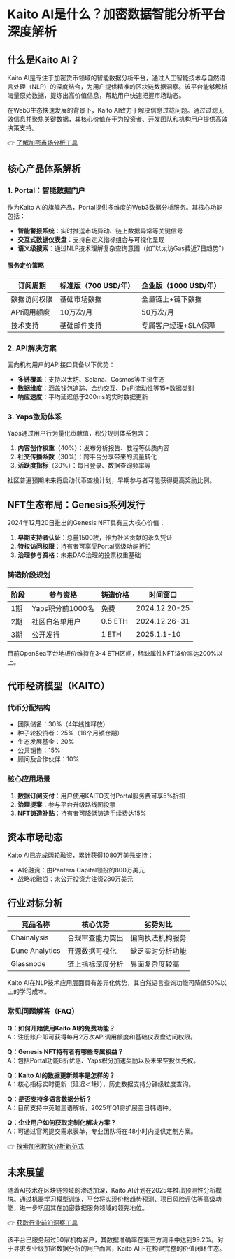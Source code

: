 # Kaito AI是什么？加密数据智能分析平台深度解析  

## 什么是Kaito AI？  
Kaito AI是专注于加密货币领域的智能数据分析平台，通过人工智能技术与自然语言处理（NLP）的深度结合，为用户提供精准的区块链数据洞察。该平台能够解析海量原始数据，提炼出高价值信息，帮助用户快速把握市场动态。  

在Web3生态快速发展的背景下，Kaito AI致力于解决信息过载问题。通过过滤无效信息并聚焦关键数据，其核心价值在于为投资者、开发团队和机构用户提供高效决策支持。  

👉 [了解加密市场分析工具](https://bit.ly/okx_welcome)  

## 核心产品体系解析  

### 1. Portal：智能数据门户  
作为Kaito AI的旗舰产品，Portal提供多维度的Web3数据分析服务。其核心功能包括：  
- **智能警报系统**：实时推送市场异动、链上数据异常等关键信号  
- **交互式数据仪表盘**：支持自定义指标组合与可视化呈现  
- **语义级搜索**：通过NLP技术理解复杂查询意图（如"以太坊Gas费近7日趋势"）  

#### 服务定价策略  
| 订阅周期 | 标准版（700 USD/年） | 企业版（1000 USD/年） |  
|----------|----------------------|------------------------|  
| 数据访问权限 | 基础市场数据 | 全量链上+链下数据 |  
| API调用额度 | 10万次/月 | 50万次/月 |  
| 技术支持 | 基础邮件支持 | 专属客户经理+SLA保障 |  

### 2. API解决方案  
面向机构用户的API接口具备以下优势：  
- **多链覆盖**：支持以太坊、Solana、Cosmos等主流生态  
- **数据维度**：涵盖钱包追踪、合约交互、DeFi流动性等15+数据类别  
- **响应速度**：平均延迟低于200ms的实时数据更新  

### 3. Yaps激励体系  
Yaps通过用户行为量化贡献值，积分规则体系包含：  
1. **内容创作权重**（40%）：发布分析报告、教程等优质内容  
2. **社交传播系数**（30%）：跨平台分享带来的流量转化  
3. **活跃度指标**（30%）：每日登录、数据查询频率等  

社区普遍预期未来将启动代币空投计划，早期参与者可能获得更高奖励比例。  

## NFT生态布局：Genesis系列发行  

2024年12月20日推出的Genesis NFT具有三大核心价值：  
1. **早期支持者认证**：总量1500枚，作为社区贡献的永久凭证  
2. **特权访问权限**：持有者可享受Portal高级功能折扣  
3. **治理参与资格**：未来DAO治理的投票权重基础  

### 铸造阶段规划  
| 阶段 | 参与资格 | 铸造价格 | 时间窗口 |  
|------|----------|----------|----------|  
| 1期 | Yaps积分前1000名 | 免费 | 2024.12.20-25 |  
| 2期 | 社区白名单用户 | 0.5 ETH | 2024.12.26-31 |  
| 3期 | 公开发行 | 1 ETH | 2025.1.1-10 |  

目前OpenSea平台地板价维持在3-4 ETH区间，稀缺属性NFT溢价率达200%以上。  

## 代币经济模型（KAITO）  

### 代币分配结构  
- 团队储备：30%（4年线性释放）  
- 种子轮投资者：25%（18个月锁仓期）  
- 生态发展基金：20%  
- 公共销售：15%  
- 顾问及合作伙伴：10%  

### 核心应用场景  
1. **数据订阅支付**：用户使用KAITO支付Portal服务费可享5%折扣  
2. **治理提案**：参与平台升级路线图投票  
3. **NFT铸造补贴**：持有者可降低铸造手续费达15%  

## 资本市场动态  
Kaito AI已完成两轮融资，累计获得1080万美元支持：  
- A轮融资：由Pantera Capital领投的800万美元  
- 战略轮融资：未公开投资方注资280万美元  

## 行业对标分析  

| 竞品名称 | 核心优势 | 劣势对比 |  
|----------|----------|----------|  
| Chainalysis | 合规审查能力突出 | 偏向执法机构服务 |  
| Dune Analytics | 开源数据可视化 | 缺乏实时分析功能 |  
| Glassnode | 链上指标深度分析 | 界面复杂度较高 |  

Kaito AI在NLP技术应用层面具有差异化优势，其自然语言查询功能可降低50%以上的学习成本。  

### 常见问题解答（FAQ）  

**Q：如何开始使用Kaito AI的免费功能？**  
A：注册账户即可获得每月2万次API调用额度和基础仪表盘访问权限。  

**Q：Genesis NFT持有者有哪些专属权益？**  
A：包括Portal功能8折优惠、Yaps积分加速奖励以及未来空投优先权。  

**Q：Kaito AI的数据更新频率是怎样的？**  
A：核心指标实时更新（延迟＜1秒），历史数据支持分钟级粒度查询。  

**Q：是否支持多语言数据分析？**  
A：目前支持中英越三语解析，2025年Q1将扩展至日韩语种。  

**Q：企业用户如何获取定制化解决方案？**  
A：可通过官网提交需求表单，专业团队将在48小时内提供定制方案。  

👉 [探索加密数据分析新范式](https://bit.ly/okx_welcome)  

## 未来展望  
随着AI技术在区块链领域的渗透加深，Kaito AI计划在2025年推出预测性分析模块。通过机器学习模型训练，平台将实现价格趋势预测、项目风险评估等高级功能，进一步巩固其在加密数据服务领域的领先地位。  

👉 [获取行业前沿洞察工具](https://bit.ly/okx_welcome)  

该平台已服务超过50家机构客户，其数据准确率在第三方测评中达到99.2%。对于寻求专业级加密数据分析的用户而言，Kaito AI正在构建完整的价值闭环生态。